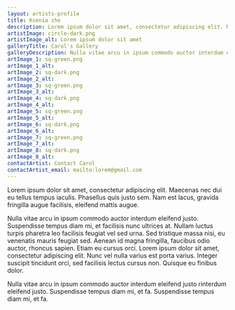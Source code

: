 ```yaml
---
layout: artists-profile
title: Ksenia zhe
description: Lorem ipsum dolor sit amet, consectetur adipiscing elit. Maecenas nec dui eu tellus tempus iaculis.
artistImage: circle-dark.png
artistImage_alt: Lorem ipsum dolor sit amet
galleryTitle: Carol's Gallery
galleryDescription: Nulla vitae arcu in ipsum commodo auctor interdum eleifend justo rinterdum eleifend justo. Suspendisse tempus diam mi, et fa. Suspendisse tempus diam mi, et fa.
artImage_1: sq-green.png
artImage_1_alt:
artImage_2: sq-dark.png
artImage_2_alt:
artImage_3: sq-green.png
artImage_3_alt:
artImage_4: sq-dark.png
artImage_4_alt:
artImage_5: sq-green.png
artImage_5_alt:
artImage_6: sq-dark.png
artImage_6_alt:
artImage_7: sq-green.png
artImage_7_alt:
artImage_8: sq-dark.png
artImage_8_alt:
contactArtist: Contact Carol
contactArtist_email: mailto:lorem@gmail.com
---
```


Lorem ipsum dolor sit amet, consectetur adipiscing elit. Maecenas nec dui eu tellus tempus iaculis. Phasellus quis justo sem. Nam est lacus, gravida fringilla augue facilisis, eleifend mattis augue.

Nulla vitae arcu in ipsum commodo auctor interdum eleifend justo. Suspendisse tempus diam mi, et facilisis nunc ultrices at. Nullam luctus turpis pharetra leo facilisis feugiat vel sed urna. Sed tristique massa nisi, eu venenatis mauris feugiat sed. Aenean id magna fringilla, faucibus odio auctor, rhoncus sapien. Etiam eu cursus orci. Lorem ipsum dolor sit amet, consectetur adipiscing elit. Nunc vel nulla varius est porta varius. Integer suscipit tincidunt orci, sed facilisis lectus cursus non. Quisque eu finibus dolor.


Nulla vitae arcu in ipsum commodo auctor interdum eleifend justo rinterdum eleifend justo. Suspendisse tempus diam mi, et fa. Suspendisse tempus diam mi, et fa.
